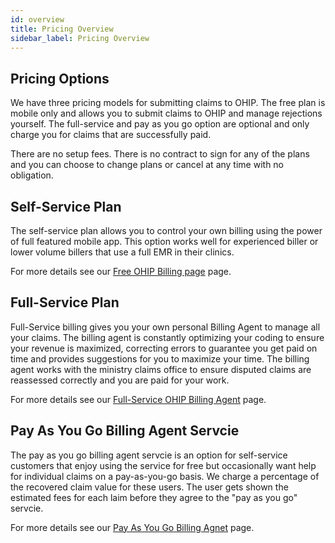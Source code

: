 ```yaml
---
id: overview
title: Pricing Overview
sidebar_label: Pricing Overview
---
```


## Pricing Options

 We have three pricing models for submitting claims to OHIP. The free plan is mobile only and allows you to submit claims to OHIP and manage rejections yourself. The full-service and pay as you go option are optional and only charge you for claims that are successfully paid.

 There are no setup fees. There is no contract to sign for any of the plans and you can choose to change plans or cancel at any time with no obligation.

## Self-Service Plan

The self-service plan allows you to control your own billing using the power of full featured mobile app. This option works well for experienced biller or lower volume billers that use a full EMR in their clinics.

For more details see our [Free OHIP Billing page](self-service.md) page.

 ## Full-Service Plan

 Full-Service billing gives you your own personal Billing Agent to manage all your claims. The billing agent is constantly optimizing your coding to ensure your revenue is maximized, correcting errors to guarantee you get paid on time and provides suggestions for you to maximize your time. The billing agent works with the ministry claims office to ensure disputed claims are reassessed correctly and you are paid for your work.   

 For more details see our [Full-Service OHIP Billing Agent](full-service.md) page.
 

 ## Pay As You Go Billing Agent Servcie

 The pay as you go billing agent servcie is an option for self-service customers that enjoy using the service for free but occasionally want help for individual claims on a pay-as-you-go basis. We charge a percentage of the recovered claim value for these users. The user gets shown the estimated fees for each laim before they agree to the "pay as you go" servcie. 

 For more details see our [Pay As You Go Billing Agnet](pay-as-you-go.md) page.
